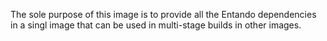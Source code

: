 The sole purpose of this image is to provide all the Entando dependencies in a singl
image that can be used in multi-stage builds in other images.
